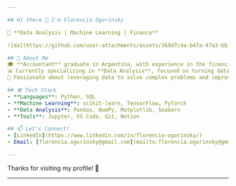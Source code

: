 ```yaml
---

## Hi there 👋 I'm Florencia Ogorinsky

🚀 **Data Analysis | Machine Learning | Finance**  

![da](https://github.com/user-attachments/assets/369d7c4a-b47a-47a3-bb11-317b28596427)

## 👋 About Me
🎓 **Accountant** graduate in Argentina, with experience in the financial sector in both Argentina and Israel.  
📊 Currently specializing in **Data Analysis**, focused on turning data into actionable insights and data-driven decisions.  
🌸 Passionate about leveraging data to solve complex problems and improve business outcomes.

## 🛠️ Tech Stack
- **Languages**: Python, SQL  
- **Machine Learning**: scikit-learn, TensorFlow, PyTorch  
- **Data Analysis**: Pandas, NumPy, Matplotlib, Seaborn  
- **Tools**: Jupyter, VS Code, Git, Notion

## 📫 Let's Connect!
- [LinkedIn](https://www.linkedin.com/in/florencia-ogorinsky/)
- Email: [florencia.ogorinsky@gmail.com](mailto:florencia.ogorinsky@gmail.com)

---
```


Thanks for visiting my profile! 🚀

---
